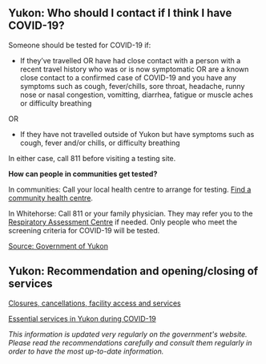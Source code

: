 ## Yukon: Who should I contact if I think I have COVID-19?

Someone should be tested for COVID-19 if:

- If they’ve travelled OR have had close contact with a person with a recent travel history who was or is now symptomatic OR are a known close contact to a confirmed case of COVID-19 and you have any symptoms such as cough, fever/chills, sore throat, headache, runny nose or nasal congestion, vomitting, diarrhea, fatigue or muscle aches or difficulty breathing

OR

- If they have not travelled outside of Yukon but have symptoms such as cough, fever and/or chills, or difficulty breathing

In either case, call 811 before visiting a testing site.

**How can people in communities get tested?**

In communities:
Call your local health centre to arrange for testing. [Find a community health centre](https://yukon.ca/en/health-and-wellness/hospitals-and-health-centres/find-hospital-or-health-centre).

In Whitehorse:
Call 811 or your family physician. They may refer you to the [Respiratory Assessment Centre](https://yukon.ca/en/find-respiratory-assessment-centre) if needed. Only people who meet the screening criteria for COVID-19 will be tested.

[Source: Government of Yukon](https://yukon.ca/en/common-questions-covid-19#Testing-for-COVID-1912)

## Yukon: Recommendation and opening/closing of services

[Closures, cancellations, facility access and services](https://yukon.ca/en/closures-cancellations-and-restricted-facility-access)

[Essential services in Yukon during COVID-19](https://yukon.ca/en/health-and-wellness/covid-19/essential-services-yukon-during-covid-19)

_This information is updated very regularly on the government's website. Please read the recommendations carefully and consult them regularly in order to have the most up-to-date information._
